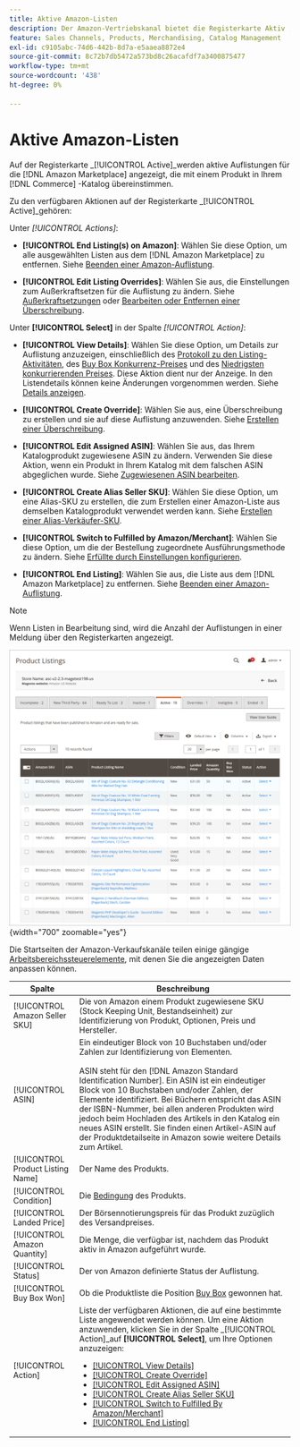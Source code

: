 ```yaml
---
title: Aktive Amazon-Listen
description: Der Amazon-Vertriebskanal bietet die Registerkarte Aktiv , um aktive Amazon-Auflistungen zu überwachen, die mit einem Produkt in Ihrem Adobe Commerce-Katalog übereinstimmen.
feature: Sales Channels, Products, Merchandising, Catalog Management
exl-id: c9105abc-74d6-442b-8d7a-e5aaea8872e4
source-git-commit: 8c72b7db5472a573bd8c26acafdf7a3400875477
workflow-type: tm+mt
source-wordcount: '438'
ht-degree: 0%

---
```


# Aktive Amazon-Listen

Auf der Registerkarte _[!UICONTROL Active]_werden aktive Auflistungen für die [!DNL Amazon Marketplace] angezeigt, die mit einem Produkt in Ihrem [!DNL Commerce] -Katalog übereinstimmen.

Zu den verfügbaren Aktionen auf der Registerkarte _[!UICONTROL Active]_gehören:

Unter _[!UICONTROL Actions]_:

- **[!UICONTROL End Listing(s) on Amazon]**: Wählen Sie diese Option, um alle ausgewählten Listen aus dem [!DNL Amazon Marketplace] zu entfernen. Siehe [Beenden einer Amazon-Auflistung](./end-listings-manually.md).

- **[!UICONTROL Edit Listing Overrides]**: Wählen Sie aus, die Einstellungen zum Außerkraftsetzen für die Auflistung zu ändern. Siehe [Außerkraftsetzungen](./overrides.md) oder [Bearbeiten oder Entfernen einer Überschreibung](./creating-editing-overrides.md#edit-override-single-listing).

Unter **[!UICONTROL Select]** in der Spalte _[!UICONTROL Action]_:

- **[!UICONTROL View Details]**: Wählen Sie diese Option, um Details zur Auflistung anzuzeigen, einschließlich des [Protokoll zu den Listing-Aktivitäten](./product-listing-details.md#listing-activity-log), des [Buy Box Konkurrenz-Preises](./product-listing-details.md#buy-box-competitor-pricing) und des [Niedrigsten konkurrierenden Preises](./product-listing-details.md#lowest-competitor-pricing). Diese Aktion dient nur der Anzeige. In den Listendetails können keine Änderungen vorgenommen werden. Siehe [Details anzeigen](./product-listing-details.md).

- **[!UICONTROL Create Override]**: Wählen Sie aus, eine Überschreibung zu erstellen und sie auf diese Auflistung anzuwenden. Siehe [Erstellen einer Überschreibung](./creating-editing-overrides.md).

- **[!UICONTROL Edit Assigned ASIN]**: Wählen Sie aus, das Ihrem Katalogprodukt zugewiesene ASIN zu ändern. Verwenden Sie diese Aktion, wenn ein Produkt in Ihrem Katalog mit dem falschen ASIN abgeglichen wurde. Siehe [Zugewiesenen ASIN bearbeiten](./edit-assigned-asin.md).

- **[!UICONTROL Create Alias Seller SKU]**: Wählen Sie diese Option, um eine Alias-SKU zu erstellen, die zum Erstellen einer Amazon-Liste aus demselben Katalogprodukt verwendet werden kann. Siehe [Erstellen einer Alias-Verkäufer-SKU](./create-alias-seller-sku.md).

- **[!UICONTROL Switch to Fulfilled by Amazon/Merchant]**: Wählen Sie diese Option, um die der Bestellung zugeordnete Ausführungsmethode zu ändern. Siehe [Erfüllte durch Einstellungen konfigurieren](./fulfilled-by.md#configure-fulfilled-by-settings).

- **[!UICONTROL End Listing]**: Wählen Sie aus, die Liste aus dem [!DNL Amazon Marketplace] zu entfernen. Siehe [Beenden einer Amazon-Auflistung](./end-listings-manually.md).

>[!NOTE]
>
>Wenn Listen in Bearbeitung sind, wird die Anzahl der Auflistungen in einer Meldung über den Registerkarten angezeigt.

![Aktive Auflistungen](assets/amazon-active-listings.png){width="700" zoomable="yes"}

Die Startseiten der Amazon-Verkaufskanäle teilen einige gängige [Arbeitsbereichssteuerelemente](./workspace-controls.md), mit denen Sie die angezeigten Daten anpassen können.

| Spalte | Beschreibung |
|-----------------------------------|-------------------------------------------------------------------------------------------------------------------------------------------------------------------------------------------------------------------------------------------------------------------------------------------------------------------------------------------------------------------------------------------------------------------------------------------------------------------------------------------------------------------------------------------------------------------------------------------------------------------------------------------------------------------------------------|
| [!UICONTROL Amazon Seller SKU] | Die von Amazon einem Produkt zugewiesene SKU (Stock Keeping Unit, Bestandseinheit) zur Identifizierung von Produkt, Optionen, Preis und Hersteller. |
| [!UICONTROL ASIN] | Ein eindeutiger Block von 10 Buchstaben und/oder Zahlen zur Identifizierung von Elementen. <br><br>ASIN steht für den [!DNL Amazon Standard Identification Number]. Ein ASIN ist ein eindeutiger Block von 10 Buchstaben und/oder Zahlen, der Elemente identifiziert. Bei Büchern entspricht das ASIN der ISBN-Nummer, bei allen anderen Produkten wird jedoch beim Hochladen des Artikels in den Katalog ein neues ASIN erstellt. Sie finden einen Artikel-ASIN auf der Produktdetailseite in Amazon sowie weitere Details zum Artikel. |
| [!UICONTROL Product Listing Name] | Der Name des Produkts. |
| [!UICONTROL Condition] | Die [Bedingung](./product-listing-condition.md) des Produkts. |
| [!UICONTROL Landed Price] | Der Börsennotierungspreis für das Produkt zuzüglich des Versandpreises. |
| [!UICONTROL Amazon Quantity] | Die Menge, die verfügbar ist, nachdem das Produkt aktiv in Amazon aufgeführt wurde. |
| [!UICONTROL Status] | Der von Amazon definierte Status der Auflistung. |
| [!UICONTROL Buy Box Won] | Ob die Produktliste die Position [Buy Box](./buy-box-competitor-pricing.md) gewonnen hat. |
| [!UICONTROL Action] | Liste der verfügbaren Aktionen, die auf eine bestimmte Liste angewendet werden können. Um eine Aktion anzuwenden, klicken Sie in der Spalte _[!UICONTROL Action]_auf **[!UICONTROL Select]**, um Ihre Optionen anzuzeigen:<ul><li>[[!UICONTROL View Details]](./product-listing-details.md)</li><li>[[!UICONTROL Create Override]](./creating-editing-overrides.md)</li><li>[[!UICONTROL Edit Assigned ASIN]](./edit-assigned-asin.md)</li><li>[[!UICONTROL Create Alias Seller SKU]](./create-alias-seller-sku.md#region-specific)</li><li>[[!UICONTROL Switch to Fulfilled By Amazon/Merchant]](./fulfilled-by.md#configure-fulfilled-by-settings)</li><li>[[!UICONTROL End Listing]](./end-listings-manually.md)</li></ul> |
